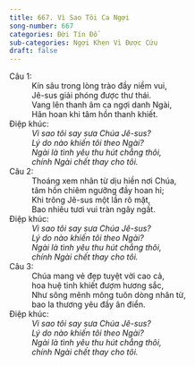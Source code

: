 ```yaml
---
title: 667. Vì Sao Tôi Ca Ngợi
song-number: 667
categories: Đời Tín Đồ
sub-categories: Ngợi Khen Vì Được Cứu
draft: false
---
```

<dl><dt>Câu 1:</dt><dd data-verse="1">Kín sâu trong lòng trào đầy niềm vui, <br/>Jê-sus giải phóng được thư thái. <br/>Vang lên thanh âm ca ngợi danh Ngài, <br/>Hân hoan khi tâm hồn thanh khiết. </dd><dt>Điệp khúc:</dt><dd data-chorus="1"><em>Vì sao tôi say sưa Chúa Jê-sus? <br/>Lý do nào khiến tôi theo Ngài? <br/>Ngài là tình yêu thu hút chẳng thôi, <br/>chính Ngài chết thay cho tôi. </em></dd><dt>Câu 2:</dt><dd data-verse="2">Thoáng xem nhân từ dịu hiền nơi Chúa, <br/>tâm hồn chiêm ngưỡng đầy hoan hỉ; <br/>Khi trông Jê-sus một lần rõ mặt, <br/>Bao nhiêu tươi vui tràn ngây ngất. </dd><dt>Điệp khúc:</dt><dd data-chorus="1"><em>Vì sao tôi say sưa Chúa Jê-sus? <br/>Lý do nào khiến tôi theo Ngài? <br/>Ngài là tình yêu thu hút chẳng thôi, <br/>chính Ngài chết thay cho tôi. </em></dd><dt>Câu 3:</dt><dd data-verse="3">Chúa mang vẻ đẹp tuyệt vời cao cả, <br/>hoa huệ tinh khiết đượm hương sắc, <br/>Như sông mênh mông tuôn dòng nhân từ, <br/>bao la thương yêu đầy ân điển. </dd><dt>Điệp khúc:</dt><dd data-chorus="1"><em>Vì sao tôi say sưa Chúa Jê-sus? <br/>Lý do nào khiến tôi theo Ngài? <br/>Ngài là tình yêu thu hút chẳng thôi, <br/>chính Ngài chết thay cho tôi. </em></dd></dl>